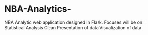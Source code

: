 # NBA-Analytics-
NBA Analytic web application designed in Flask. Focuses will be on:
Statistical Analysis
Clean Presentation of data
Visualization of data

